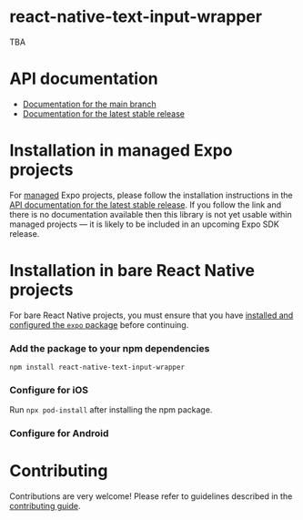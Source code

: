 # react-native-text-input-wrapper

TBA

# API documentation

- [Documentation for the main branch](https://github.com/expo/expo/blob/main/docs/pages/versions/unversioned/sdk/react-native-text-input-wrapper.md)
- [Documentation for the latest stable release](https://docs.expo.dev/versions/latest/sdk/react-native-text-input-wrapper/)

# Installation in managed Expo projects

For [managed](https://docs.expo.dev/archive/managed-vs-bare/) Expo projects, please follow the installation instructions in the [API documentation for the latest stable release](#api-documentation). If you follow the link and there is no documentation available then this library is not yet usable within managed projects &mdash; it is likely to be included in an upcoming Expo SDK release.

# Installation in bare React Native projects

For bare React Native projects, you must ensure that you have [installed and configured the `expo` package](https://docs.expo.dev/bare/installing-expo-modules/) before continuing.

### Add the package to your npm dependencies

```
npm install react-native-text-input-wrapper
```

### Configure for iOS

Run `npx pod-install` after installing the npm package.


### Configure for Android



# Contributing

Contributions are very welcome! Please refer to guidelines described in the [contributing guide]( https://github.com/expo/expo#contributing).
